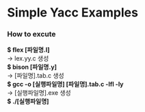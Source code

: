 # Simple Yacc Examples
### How to excute 
__$ flex [파일명.l]__ <br>
-> lex.yy.c 생성 <br>
__$ bison [파일명.y]__ <br>
-> [파일명].tab.c 생성 <br>
__$ gcc -o [실행파일명] [파일명].tab.c -lfl -ly__ <br>
-> [실행파일명].exe 생성 <br>
__$ ./[실행파일명]__ <br>
